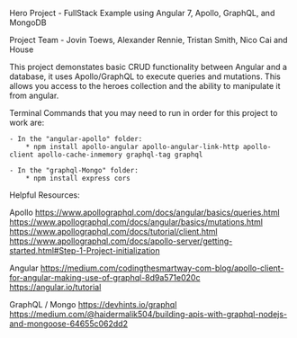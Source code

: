 Hero Project - FullStack Example using Angular 7, Apollo, GraphQL, and MongoDB

Project Team - Jovin Toews, Alexander Rennie, Tristan Smith, Nico Cai and House

This project demonstates basic CRUD functionality between Angular and a database, 
it uses Apollo/GraphQL to execute queries and mutations. This allows you access to the heroes collection 
and the ability to manipulate it from angular.

Terminal Commands that you may need to run in order for this project to work are:

    - In the "angular-apollo" folder:
        * npm install apollo-angular apollo-angular-link-http apollo-client apollo-cache-inmemory graphql-tag graphql

    - In the "graphql-Mongo" folder:
        * npm install express cors

Helpful Resources:

Apollo
https://www.apollographql.com/docs/angular/basics/queries.html
https://www.apollographql.com/docs/angular/basics/mutations.html
https://www.apollographql.com/docs/tutorial/client.html
https://www.apollographql.com/docs/apollo-server/getting-started.html#Step-1-Project-initialization

Angular
https://medium.com/codingthesmartway-com-blog/apollo-client-for-angular-making-use-of-graphql-8d9a571e020c
https://angular.io/tutorial

GraphQL / Mongo
https://devhints.io/graphql
https://medium.com/@haidermalik504/building-apis-with-graphql-nodejs-and-mongoose-64655c062dd2

